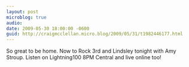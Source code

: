 ```yaml
---
layout: post
microblog: true
audio: 
date: 2009-05-30 18:00:00 -0600
guid: http://craigmcclellan.micro.blog/2009/05/31/t1982446177.html
---
```

So great to be home. Now to Rock 3rd and Lindsley tonight with Amy Stroup. Listen on Lightning100 8PM Central and live online too!

